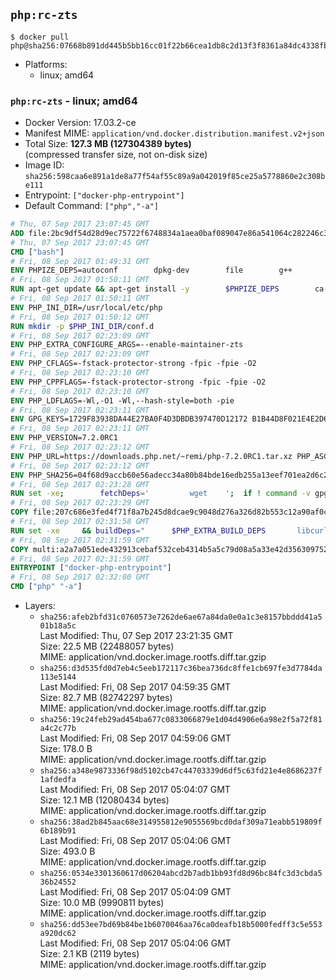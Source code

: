 ## `php:rc-zts`

```console
$ docker pull php@sha256:07668b891dd445b5bb16cc01f22b66cea1db8c2d13f3f8361a84dc4338fbb1f1
```

-	Platforms:
	-	linux; amd64

### `php:rc-zts` - linux; amd64

-	Docker Version: 17.03.2-ce
-	Manifest MIME: `application/vnd.docker.distribution.manifest.v2+json`
-	Total Size: **127.3 MB (127304389 bytes)**  
	(compressed transfer size, not on-disk size)
-	Image ID: `sha256:598caa6e891a1de8a77f54af55c89a9a042019f85ce25a5778860e2c308be111`
-	Entrypoint: `["docker-php-entrypoint"]`
-	Default Command: `["php","-a"]`

```dockerfile
# Thu, 07 Sep 2017 23:07:45 GMT
ADD file:2bc9df54d28d9ec75722f6748834a1aea0baf089047e86a541064c282246c300 in / 
# Thu, 07 Sep 2017 23:07:45 GMT
CMD ["bash"]
# Fri, 08 Sep 2017 01:49:31 GMT
ENV PHPIZE_DEPS=autoconf 		dpkg-dev 		file 		g++ 		gcc 		libc-dev 		libpcre3-dev 		make 		pkg-config 		re2c
# Fri, 08 Sep 2017 01:50:11 GMT
RUN apt-get update && apt-get install -y 		$PHPIZE_DEPS 		ca-certificates 		curl 		libedit2 		libsqlite3-0 		libxml2 		xz-utils 	--no-install-recommends && rm -r /var/lib/apt/lists/*
# Fri, 08 Sep 2017 01:50:11 GMT
ENV PHP_INI_DIR=/usr/local/etc/php
# Fri, 08 Sep 2017 01:50:12 GMT
RUN mkdir -p $PHP_INI_DIR/conf.d
# Fri, 08 Sep 2017 02:23:09 GMT
ENV PHP_EXTRA_CONFIGURE_ARGS=--enable-maintainer-zts
# Fri, 08 Sep 2017 02:23:09 GMT
ENV PHP_CFLAGS=-fstack-protector-strong -fpic -fpie -O2
# Fri, 08 Sep 2017 02:23:10 GMT
ENV PHP_CPPFLAGS=-fstack-protector-strong -fpic -fpie -O2
# Fri, 08 Sep 2017 02:23:10 GMT
ENV PHP_LDFLAGS=-Wl,-O1 -Wl,--hash-style=both -pie
# Fri, 08 Sep 2017 02:23:11 GMT
ENV GPG_KEYS=1729F83938DA44E27BA0F4D3DBDB397470D12172 B1B44D8F021E4E2D6021E995DC9FF8D3EE5AF27F
# Fri, 08 Sep 2017 02:23:11 GMT
ENV PHP_VERSION=7.2.0RC1
# Fri, 08 Sep 2017 02:23:12 GMT
ENV PHP_URL=https://downloads.php.net/~remi/php-7.2.0RC1.tar.xz PHP_ASC_URL=https://downloads.php.net/~remi/php-7.2.0RC1.tar.xz.asc
# Fri, 08 Sep 2017 02:23:12 GMT
ENV PHP_SHA256=04f68d9accb60e56adecc34a80b84bde16edb255a13eef701ea2d6c2b13dc15b PHP_MD5=
# Fri, 08 Sep 2017 02:23:28 GMT
RUN set -xe; 		fetchDeps=' 		wget 	'; 	if ! command -v gpg > /dev/null; then 		fetchDeps="$fetchDeps 			dirmngr 			gnupg2 		"; 	fi; 	apt-get update; 	apt-get install -y --no-install-recommends $fetchDeps; 	rm -rf /var/lib/apt/lists/*; 		mkdir -p /usr/src; 	cd /usr/src; 		wget -O php.tar.xz "$PHP_URL"; 		if [ -n "$PHP_SHA256" ]; then 		echo "$PHP_SHA256 *php.tar.xz" | sha256sum -c -; 	fi; 	if [ -n "$PHP_MD5" ]; then 		echo "$PHP_MD5 *php.tar.xz" | md5sum -c -; 	fi; 		if [ -n "$PHP_ASC_URL" ]; then 		wget -O php.tar.xz.asc "$PHP_ASC_URL"; 		export GNUPGHOME="$(mktemp -d)"; 		for key in $GPG_KEYS; do 			gpg --keyserver ha.pool.sks-keyservers.net --recv-keys "$key"; 		done; 		gpg --batch --verify php.tar.xz.asc php.tar.xz; 		rm -rf "$GNUPGHOME"; 	fi; 		apt-get purge -y --auto-remove -o APT::AutoRemove::RecommendsImportant=false $fetchDeps
# Fri, 08 Sep 2017 02:23:29 GMT
COPY file:207c686e3fed4f71f8a7b245d8dcae9c9048d276a326d82b553c12a90af0c0ca in /usr/local/bin/ 
# Fri, 08 Sep 2017 02:31:58 GMT
RUN set -xe 	&& buildDeps=" 		$PHP_EXTRA_BUILD_DEPS 		libcurl4-openssl-dev 		libedit-dev 		libsqlite3-dev 		libssl-dev 		libxml2-dev 		zlib1g-dev 	" 	&& apt-get update && apt-get install -y $buildDeps --no-install-recommends && rm -rf /var/lib/apt/lists/* 		&& export CFLAGS="$PHP_CFLAGS" 		CPPFLAGS="$PHP_CPPFLAGS" 		LDFLAGS="$PHP_LDFLAGS" 	&& docker-php-source extract 	&& cd /usr/src/php 	&& gnuArch="$(dpkg-architecture --query DEB_BUILD_GNU_TYPE)" 	&& debMultiarch="$(dpkg-architecture --query DEB_BUILD_MULTIARCH)" 	&& if [ ! -d /usr/include/curl ]; then 		ln -sT "/usr/include/$debMultiarch/curl" /usr/local/include/curl; 	fi 	&& ./configure 		--build="$gnuArch" 		--with-config-file-path="$PHP_INI_DIR" 		--with-config-file-scan-dir="$PHP_INI_DIR/conf.d" 				--disable-cgi 				--enable-ftp 		--enable-mbstring 		--enable-mysqlnd 				--with-curl 		--with-libedit 		--with-openssl 		--with-zlib 				--with-pcre-regex=/usr 		--with-libdir="lib/$debMultiarch" 				$PHP_EXTRA_CONFIGURE_ARGS 	&& make -j "$(nproc)" 	&& make install 	&& { find /usr/local/bin /usr/local/sbin -type f -executable -exec strip --strip-all '{}' + || true; } 	&& make clean 	&& cd / 	&& docker-php-source delete 		&& apt-get purge -y --auto-remove -o APT::AutoRemove::RecommendsImportant=false $buildDeps 		&& pecl update-channels 	&& rm -rf /tmp/pear ~/.pearrc
# Fri, 08 Sep 2017 02:31:59 GMT
COPY multi:a2a7a051ede432913cebaf532ceb4314b5a5c79d08a5a33e42d3563097520588 in /usr/local/bin/ 
# Fri, 08 Sep 2017 02:31:59 GMT
ENTRYPOINT ["docker-php-entrypoint"]
# Fri, 08 Sep 2017 02:32:00 GMT
CMD ["php" "-a"]
```

-	Layers:
	-	`sha256:afeb2bfd31c0760573e7262de6ae67a84da0e0a1c3e8157bbddd41a501b18a5c`  
		Last Modified: Thu, 07 Sep 2017 23:21:35 GMT  
		Size: 22.5 MB (22488057 bytes)  
		MIME: application/vnd.docker.image.rootfs.diff.tar.gzip
	-	`sha256:d3d535fd0d7eb4c5eeb172117c36bea736dc8ffe1cb697fe3d7784da113e5144`  
		Last Modified: Fri, 08 Sep 2017 04:59:35 GMT  
		Size: 82.7 MB (82742297 bytes)  
		MIME: application/vnd.docker.image.rootfs.diff.tar.gzip
	-	`sha256:19c24feb29ad454ba677c0833066879e1d04d4906e6a98e2f5a72f81a4c2c77b`  
		Last Modified: Fri, 08 Sep 2017 04:59:06 GMT  
		Size: 178.0 B  
		MIME: application/vnd.docker.image.rootfs.diff.tar.gzip
	-	`sha256:a348e9873336f98d5102cb47c44703339d6df5c63fd21e4e8686237f1afdedfa`  
		Last Modified: Fri, 08 Sep 2017 05:04:07 GMT  
		Size: 12.1 MB (12080434 bytes)  
		MIME: application/vnd.docker.image.rootfs.diff.tar.gzip
	-	`sha256:38ad2b845aac68e314955812e9055569bcd0daf309a71eabb519809f6b189b91`  
		Last Modified: Fri, 08 Sep 2017 05:04:06 GMT  
		Size: 493.0 B  
		MIME: application/vnd.docker.image.rootfs.diff.tar.gzip
	-	`sha256:0534e3301360617d06204abcd2b7adb1bb93fd8d96bc84fc3d3cbda536b24552`  
		Last Modified: Fri, 08 Sep 2017 05:04:09 GMT  
		Size: 10.0 MB (9990811 bytes)  
		MIME: application/vnd.docker.image.rootfs.diff.tar.gzip
	-	`sha256:dd53ee7bd69b84be1b6070046aa76ca0deafb18b5000fedff3c5e553a920dc62`  
		Last Modified: Fri, 08 Sep 2017 05:04:06 GMT  
		Size: 2.1 KB (2119 bytes)  
		MIME: application/vnd.docker.image.rootfs.diff.tar.gzip
